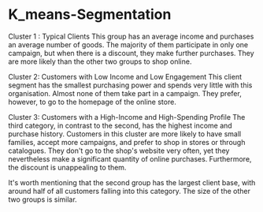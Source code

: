 # K_means-Segmentation

Cluster 1 : Typical Clients
This group has an average income and purchases an average number of goods. The majority of them participate in only one campaign, but when there is a discount, they make further purchases. They are more likely than the other two groups to shop online.

Cluster 2: Customers with Low Income and Low Engagement
This client segment has the smallest purchasing power and spends very little with this organisation. Almost none of them take part in a campaign. They prefer, however, to go to the homepage of the online store.

Cluster 3: Customers with a High-Income and High-Spending Profile
The third category, in contrast to the second, has the highest income and purchase history. Customers in this cluster are more likely to have small families, accept more campaigns, and prefer to shop in stores or through catalogues. They don't go to the shop's website very often, yet they nevertheless make a significant quantity of online purchases. Furthermore, the discount is unappealing to them.


It's worth mentioning that the second group has the largest client base, with around half of all customers falling into this category. The size of the other two groups is similar.
